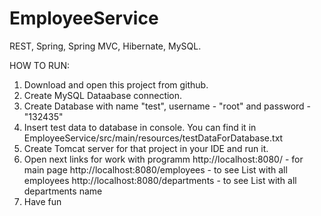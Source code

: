 # EmployeeService
REST, Spring, Spring MVC, Hibernate, MySQL.

HOW TO RUN:

1. Download and open this project from  github. 
2. Create MySQL Dataabase connection.
3. Create Database with name "test", username - "root" and password - "132435"
4. Insert test data to database in console. You can find it in EmployeeService/src/main/resources/testDataForDatabase.txt
5. Create Tomcat server for that project in your IDE and run it.
6. Open next links for work with programm
   http://localhost:8080/   - for main page
   http://localhost:8080/employees - to see List with all employees
   http://localhost:8080/departments - to see List with all departments name
7. Have fun

